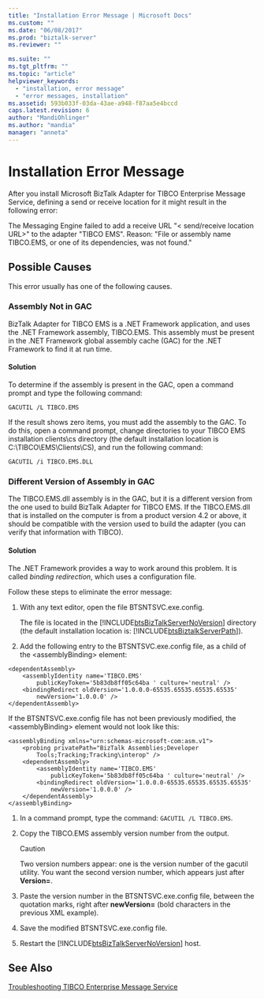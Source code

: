 ```yaml
---
title: "Installation Error Message | Microsoft Docs"
ms.custom: ""
ms.date: "06/08/2017"
ms.prod: "biztalk-server"
ms.reviewer: ""

ms.suite: ""
ms.tgt_pltfrm: ""
ms.topic: "article"
helpviewer_keywords: 
  - "installation, error message"
  - "error messages, installation"
ms.assetid: 593b033f-03da-43ae-a948-f87aa5e4bccd
caps.latest.revision: 6
author: "MandiOhlinger"
ms.author: "mandia"
manager: "anneta"
---
```

# Installation Error Message
After you install Microsoft BizTalk Adapter for TIBCO Enterprise Message Service, defining a send or receive location for it might result in the following error:  
  
 The Messaging Engine failed to add a receive URL "\< send/receive location URL>" to the adapter "TIBCO EMS". Reason: "File or assembly name TIBCO.EMS, or one of its dependencies, was not found."  
  
## Possible Causes  
 This error usually has one of the following causes.  
  
### Assembly Not in GAC  
 BizTalk Adapter for TIBCO EMS is a .NET Framework application, and uses the .NET Framework assembly, TIBCO.EMS. This assembly must be present in the .NET Framework global assembly cache (GAC) for the .NET Framework to find it at run time.  
  
#### Solution  
 To determine if the assembly is present in the GAC, open a command prompt and type the following command:  
  
 `GACUTIL /L TIBCO.EMS`  
  
 If the result shows zero items, you must add the assembly to the GAC. To do this, open a command prompt, change directories to your TIBCO EMS installation clients\cs directory (the default installation location is C:\TIBCO\EMS\Clients\CS), and run the following command:  
  
 `GACUTIL /i TIBCO.EMS.DLL`  
  
### Different Version of Assembly in GAC  
 The TIBCO.EMS.dll assembly is in the GAC, but it is a different version from the one used to build BizTalk Adapter for TIBCO EMS. If the TIBCO.EMS.dll that is installed on the computer is from a product version 4.2 or above, it should be compatible with the version used to build the adapter (you can verify that information with TIBCO).  
  
#### Solution  
 The .NET Framework provides a way to work around this problem. It is called *binding redirection*, which uses a configuration file.  
  
 Follow these steps to eliminate the error message:  
  
1.  With any text editor, open the file BTSNTSVC.exe.config.  
  
     The file is located in the [!INCLUDE[btsBizTalkServerNoVersion](../includes/btsbiztalkservernoversion-md.md)] directory (the default installation location is: [!INCLUDE[btsBiztalkServerPath](../includes/btsbiztalkserverpath-md.md)]).  
  
2.  Add the following entry to the BTSNTSVC.exe.config file, as a child of the \<assemblyBinding> element:  
  
```  
<dependentAssembly>  
    <assemblyIdentity name='TIBCO.EMS'  
        publicKeyToken='5b83db8ff05c64ba ' culture='neutral' />  
    <bindingRedirect oldVersion='1.0.0.0-65535.65535.65535.65535'  
        newVersion='1.0.0.0' />  
</dependentAssembly>  
```  
  
 If the BTSNTSVC.exe.config file has not been previously modified, the \<assemblyBinding> element would not look like this:  
  
```  
<assemblyBinding xmlns="urn:schemas-microsoft-com:asm.v1">  
    <probing privatePath="BizTalk Assemblies;Developer  
        Tools;Tracking;Tracking\interop" />  
    <dependentAssembly>  
        <assemblyIdentity name='TIBCO.EMS'  
            publicKeyToken='5b83db8ff05c64ba ' culture='neutral' />  
        <bindingRedirect oldVersion='1.0.0.0-65535.65535.65535.65535'  
            newVersion='1.0.0.0' />  
    </dependentAssembly>  
</assemblyBinding>  
```  
  
1.  In a command prompt, type the command: `GACUTIL /L TIBCO.EMS`.  
  
2.  Copy the TIBCO.EMS assembly version number from the output.  
  
    > [!CAUTION]
    >  Two version numbers appear: one is the version number of the gacutil utility. You want the second version number, which appears just after **Version=**.  
  
3.  Paste the version number in the BTSNTSVC.exe.config file, between the quotation marks, right after **newVersion=** (bold characters in the previous XML example).  
  
4.  Save the modified BTSNTSVC.exe.config file.  
  
5.  Restart the [!INCLUDE[btsBizTalkServerNoVersion](../includes/btsbiztalkservernoversion-md.md)] host.  
  
## See Also  
 [Troubleshooting TIBCO Enterprise Message Service](../core/troubleshooting-tibco-enterprise-message-service.md)